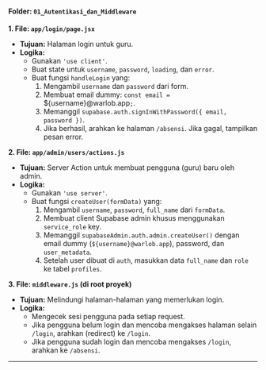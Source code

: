 #### **Folder: `01_Autentikasi_dan_Middleware`**

**1. File: `app/login/page.jsx`**

  * **Tujuan:** Halaman login untuk guru.
  * **Logika:**
      * Gunakan `'use client'`.
      * Buat state untuk `username`, `password`, `loading`, dan `error`.
      * Buat fungsi `handleLogin` yang:
        1.  Mengambil `username` dan `password` dari form.
        2.  Membuat email dummy: ` const email =  `${username}@warlob.app`;`.
        3.  Memanggil `supabase.auth.signInWithPassword({ email, password })`.
        4.  Jika berhasil, arahkan ke halaman `/absensi`. Jika gagal, tampilkan pesan error.

**2. File: `app/admin/users/actions.js`**

  * **Tujuan:** Server Action untuk membuat pengguna (guru) baru oleh admin.
  * **Logika:**
      * Gunakan `'use server'`.
      * Buat fungsi `createUser(formData)` yang:
        1.  Mengambil `username`, `password`, `full_name` dari `formData`.
        2.  Membuat client Supabase admin khusus menggunakan `service_role` key.
        3.  Memanggil `supabaseAdmin.auth.admin.createUser()` dengan email dummy (`${username}@warlob.app`), password, dan `user_metadata`.
        4.  Setelah user dibuat di `auth`, masukkan data `full_name` dan `role` ke tabel `profiles`.

**3. File: `middleware.js` (di root proyek)**

  * **Tujuan:** Melindungi halaman-halaman yang memerlukan login.
  * **Logika:**
      * Mengecek sesi pengguna pada setiap request.
      * Jika pengguna belum login dan mencoba mengakses halaman selain `/login`, arahkan (redirect) ke `/login`.
      * Jika pengguna sudah login dan mencoba mengakses `/login`, arahkan ke `/absensi`.

-----